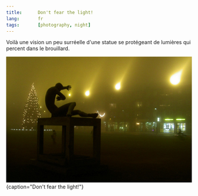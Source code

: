 ```yaml
---
title:      Don't fear the light!
lang:       fr
tags:       [photography, night]
---
```


Voilà une vision un peu surréelle d'une statue se protégeant de lumières qui percent dans le brouillard.

![](don_t_fear_the_light.jpg){caption="Don't fear the light!"}
